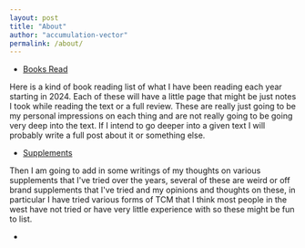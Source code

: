 ```yaml
---
layout: post
title: "About"
author: "accumulation-vector"
permalink: /about/
---
```



- [Books Read]()

Here is a kind of book reading list of what I have been reading each year starting in 2024. Each of these will have a little page that might be just notes I took while reading the text or a full review. These are really just going to be my personal impressions on each thing and are not really going to be going very deep into the text. If I intend to go deeper into a given text I will probably write a full post about it or something else.


- [Supplements]()

Then I am going to add in some writings of my thoughts on various supplements that I've tried over the years, several of these are weird or off brand supplements that I've tried and my opinions and thoughts on these, in particular I have tried various forms of TCM that I think most people in the west have not tried or have very little experience with so these might be fun to list.

- []()
